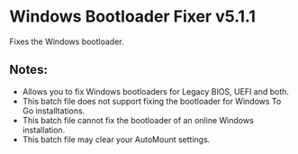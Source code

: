 # Windows Bootloader Fixer v5.1.1
Fixes the Windows bootloader.

## Notes:
- Allows you to fix Windows bootloaders for Legacy BIOS, UEFI and both.
- This batch file does not support fixing the bootloader for Windows To Go installtations.
- This batch file cannot fix the bootloader of an online Windows installation.
- This batch file may clear your AutoMount settings.

